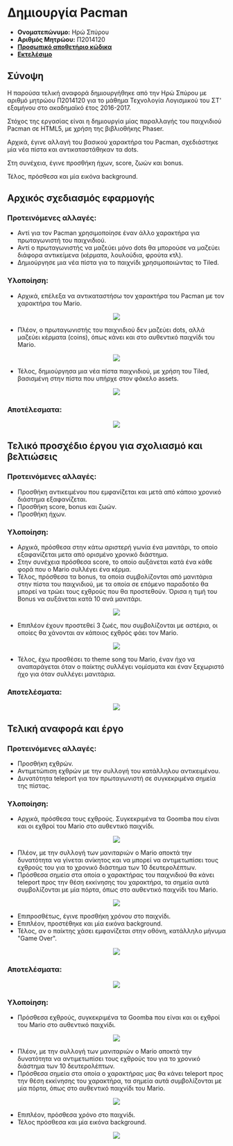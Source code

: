 # Δημιουργία Pacman

*	**Ονοματεπώνυμο:** Ηρώ Σπύρου
*	**Αριθμός Μητρώου:** Π2014120
*	**[Προσωπικό αποθετήριο κώδικα](https://github.com/irospyrou/pacman "Iro's Repository")**
*	**[Εκτελέσιμο](https://irospyrou.github.io/pacman/ "Iro's Pacman")**

## Σύνοψη
Η παρούσα τελική αναφορά δημιουργήθηκε από την Ηρώ Σπύρου με αριθμό μητρώου Π2014120 για το μάθημα Τεχνολογία Λογισμικού του ΣΤ' εξαμήνου στο ακαδημαϊκό έτος 2016-2017.

Στόχος της εργασίας είναι η δημιουργία μίας παραλλαγής του παιχνιδιού Pacman σε HTML5, με χρήση της βιβλιοθήκης Phaser. 

Αρχικά, έγινε αλλαγή του βασικού χαρακτήρα του Pacman, σχεδιάστηκε μία νέα πίστα και αντικαταστάθηκαν τα dots. 

Στη συνέχεια, έγινε προσθήκη ήχων, score, ζωών και bonus.

Τέλος, πρόσθεσα και μία εικόνα background.

## Aρχικός σχεδιασμός εφαρμογής
### Προτεινόμενες αλλαγές:
  *	Αντί για τον Pacman χρησιμοποίησε έναν άλλο χαρακτήρα για πρωταγωνιστή του παιχνιδιού.
  *	Αντί ο πρωταγωνιστής να μαζεύει μόνο dots θα μπορούσε να μαζεύει διάφορα αντικείμενα (κέρματα, λουλούδια, φρούτα κτλ).
  *	Δημιούργησε μια νέα πίστα για το παιχνίδι χρησιμοποιώντας το Tiled.

### Υλοποίηση:
  * Aρχικά, επέλεξα να αντικαταστήσω τον χαρακτήρα του Pacman με τον χαρακτήρα του Mario.
  <p align="center">
    <img src="https://cloud.githubusercontent.com/assets/15046396/26546513/02e08bd2-4473-11e7-91cb-042165d5378f.png">
  </p>
  
  * Πλέον, ο πρωταγωνιστής του παιχνιδιού δεν μαζεύει dots, αλλά μαζεύει κέρματα (coins), όπως κάνει και στο αυθεντικό παιχνίδι του Mario.
  <p align="center">
    <img src="https://cloud.githubusercontent.com/assets/15046396/26560502/c2e5d33c-44bf-11e7-8e16-c0043c238d32.png">
  </p>
  
  * Τέλος, δημιούργησα μια νέα πίστα παιχνιδιού, με χρήση του Tiled, βασισμένη στην πίστα που υπήρχε στον φάκελο assets.
  <p align="center">
    <img src="https://cloud.githubusercontent.com/assets/15046396/26560518/f59beaaa-44bf-11e7-83cf-3e18dc0f3e4a.png">
  </p>
  
### Αποτέλεσματα:
<p align="center">
    <img src="https://cloud.githubusercontent.com/assets/15046396/26560529/132fde32-44c0-11e7-89b1-0f2a0aad65e8.png">
</p> 

## Τελικό προσχέδιο έργου για σχολιασμό και βελτιώσεις 
### Προτεινόμενες αλλαγές:
  * Προσθήκη αντικειμένου που εμφανίζεται και μετά από κάποιο χρονικό διάστημα εξαφανίζεται.
  * Προσθήκη score, bonus και ζωών.
  * Προσθήκη ήχων.
  
### Υλοποίηση:
  * Αρχικά, πρόσθεσα στην κάτω αριστερή γωνία ένα μανιτάρι, το οποίο εξαφανίζεται μετα από ορισμένο χρονικό διάστημα.
  * Στην συνέχεια πρόσθεσα score, το οποίο αυξάνεται κατά ένα κάθε φορά που ο Mario συλλέγει ένα κέρμα. 
  * Τέλος, πρόσθεσα τα bonus, τα οποία συμβολίζονται από μανιτάρια στην πίστα του παιχνιδιού, με τα οποία σε επόμενο παραδοτέο θα μπορεί να τρώει τους εχθρούς που θα προστεθούν. Όρισα η τιμή του Bonus να αυξάνεται κατά 10 ανά μανιτάρι.
  <p align="center">
    <img src="https://cloud.githubusercontent.com/assets/15046396/26560553/3b2674a0-44c0-11e7-91be-b0ee16d21c16.png">
  </p>
  
  * Επιπλέον έχουν προστεθεί 3 ζωές, που συμβολίζονται με αστέρια, οι οποίες θα χάνονται αν κάποιος εχθρός φάει τον Mario.
  <p align="center">
    <img src="https://cloud.githubusercontent.com/assets/15046396/26560574/69f4f3ba-44c0-11e7-83a5-142133723cc7.png">
  </p>
  
  * Τέλος, έχω προσθέσει το theme song του Mario, έναν ήχο να αναπαράγεται όταν ο παίκτης συλλέγει νομίσματα και έναν ξεχωριστό ήχο για όταν συλλέγει μανιτάρια.

### Αποτελέσματα:
 <p align="center">
    <img src="https://cloud.githubusercontent.com/assets/15046396/26560587/851797ec-44c0-11e7-8147-d3cacdff8ffe.png">
 </p>

## Τελική αναφορά και έργο
### Προτεινόμενες αλλαγές:
  * Προσθήκη εχθρών.
  * Αντιμετώπιση εχθρών με την συλλογή του κατάλληλου αντικειμένου.
  * Δυνατότητα teleport για τον πρωταγωνιστή σε συγκεκριμένα σημεία της πίστας.

### Υλοποίηση:
  * Αρχικά, πρόσθεσα τους εχθρούς. Συγκεκριμένα τα Goomba που είναι και οι εχθροί του Mario στο αυθεντικό παιχνίδι.
  <p align="center">
    <img src="https://cloud.githubusercontent.com/assets/15046396/26826443/d8a3340a-4ac1-11e7-98bd-1ac6b6604584.png">
  </p>
  
  * Πλέον, με την συλλογή των μανιταριών ο Mario αποκτά την δυνατότητα να γίνεται ανίκητος και να μπορεί να αντιμετωπίσει τους εχθρούς του για το χρονικό διάστημα των 10 δευτερολέπτων.
  * Πρόσθεσα σημεία στα οποία ο χαρακτήρας του παιχνιδιού θα κάνει teleport προς την θέση εκκίνησης του χαρακτήρα, τα σημεία αυτά συμβολίζονται με μία πόρτα, όπως στο αυθεντικό παιχνίδι του Mario.
  <p align="center">
    <img src="https://cloud.githubusercontent.com/assets/15046396/26826670/8f7223ee-4ac2-11e7-99d6-d4b7cc2091de.png">
  </p>
  
  * Επιπροσθέτως, έγινε προσθήκη χρόνου στο παιχνίδι.
  * Επιπλέον, προστέθηκε και μία εικόνα background.
  * Τέλος, αν ο παίκτης χάσει εμφανίζεται στην οθόνη, κατάλληλο μήνυμα "Game Over". 
  <p align="center">
    <img src="https://cloud.githubusercontent.com/assets/15046396/26826785/f824a16e-4ac2-11e7-93b1-f1694d473282.png">
  </p>

### Αποτελέσματα:
<p align="center">
    <img src="https://cloud.githubusercontent.com/assets/15046396/26827004/e04428d4-4ac3-11e7-9c28-84e4e2f743a6.png">
</p>





### Υλοποίηση:
  * Πρόσθεσα εχθρούς, συγκεκριμένα τα Goomba που είναι και οι εχθροί του Mario στο αυθεντικό παιχνίδι.
  <p align="center">
    <img src="https://cloud.githubusercontent.com/assets/15046396/26826443/d8a3340a-4ac1-11e7-98bd-1ac6b6604584.png">
  </p>
  
  * Πλέον, με την συλλογή των μανιταριών ο Mario αποκτά την δυνατότητα να αντιμετωπίσει τους εχθρούς του για το χρονικό διάστημα των 10 δευτερολέπτων.
  * Πρόσθεσα σημεία στα οποία ο χαρακτήρας μας θα κάνει teleport προς την θέση εκκίνησης του χαρακτήρα, τα σημεία αυτά συμβολίζονται με μία πόρτα, όπως στο αυθεντικό παιχνίδι του Mario.
  <p align="center">
    <img src="https://cloud.githubusercontent.com/assets/15046396/26826670/8f7223ee-4ac2-11e7-99d6-d4b7cc2091de.png">
  </p>
  
  * Επιπλέον, πρόσθεσα χρόνο στο παιχνίδι.
  * Τέλος πρόσθεσα και μία εικόνα background.
  <p align="center">
    <img src="https://cloud.githubusercontent.com/assets/15046396/26826785/f824a16e-4ac2-11e7-93b1-f1694d473282.png">
  </p>

